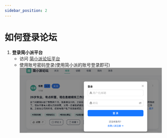 ```yaml
---
sidebar_position: 2
---
```


# 如何登录论坛
1. **登录简小派平台**
    - 访问 [简小派论坛平台](http://8.153.173.210:3999/)
    - 使用账号密码登录(使用简小派的账号登录即可)
![img.png](../../static/img/forum-use-step/login-forum-step1.png)
